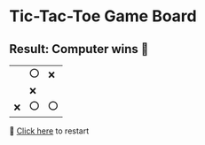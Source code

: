 # Tic-Tac-Toe Game Board
## Result: Computer wins 🤖
|   |   |   |
|---|---|---|
|  |⭕ |❌ |
|  |❌ |  |
|❌ |⭕ |⭕ |

🔄 [Click here](EEEEEEEEE.md) to restart